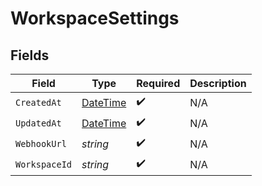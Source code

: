 # WorkspaceSettings


## Fields

| Field                                                                                 | Type                                                                                  | Required                                                                              | Description                                                                           |
| ------------------------------------------------------------------------------------- | ------------------------------------------------------------------------------------- | ------------------------------------------------------------------------------------- | ------------------------------------------------------------------------------------- |
| `CreatedAt`                                                                           | [DateTime](https://learn.microsoft.com/en-us/dotnet/api/system.datetime?view=net-5.0) | :heavy_check_mark:                                                                    | N/A                                                                                   |
| `UpdatedAt`                                                                           | [DateTime](https://learn.microsoft.com/en-us/dotnet/api/system.datetime?view=net-5.0) | :heavy_check_mark:                                                                    | N/A                                                                                   |
| `WebhookUrl`                                                                          | *string*                                                                              | :heavy_check_mark:                                                                    | N/A                                                                                   |
| `WorkspaceId`                                                                         | *string*                                                                              | :heavy_check_mark:                                                                    | N/A                                                                                   |